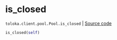 # is_closed
`toloka.client.pool.Pool.is_closed` | [Source code](https://github.com/Toloka/toloka-kit/blob/v1.2.1/src/client/pool/__init__.py#L251)

```python
is_closed(self)
```

